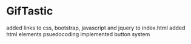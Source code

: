 # GifTastic
added links to css, bootstrap, javascript and jquery to index.html
added html elements
psuedocoding
implemented button system